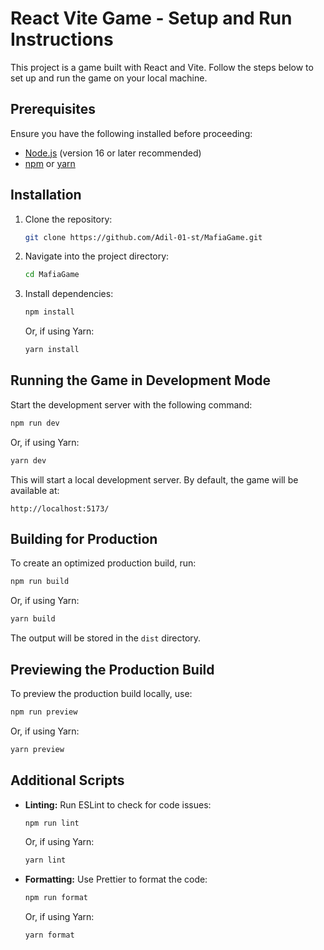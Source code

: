 # React Vite Game - Setup and Run Instructions

This project is a game built with React and Vite. Follow the steps below to set up and run the game on your local machine.

## Prerequisites

Ensure you have the following installed before proceeding:

- [Node.js](https://nodejs.org/) (version 16 or later recommended)
- [npm](https://www.npmjs.com/) or [yarn](https://yarnpkg.com/)

## Installation

1. Clone the repository:
   ```sh
   git clone https://github.com/Adil-01-st/MafiaGame.git
   ```

2. Navigate into the project directory:
   ```sh
   cd MafiaGame
   ```

3. Install dependencies:
   ```sh
   npm install
   ```
   Or, if using Yarn:
   ```sh
   yarn install
   ```

## Running the Game in Development Mode

Start the development server with the following command:
   ```sh
   npm run dev
   ```
   Or, if using Yarn:
   ```sh
   yarn dev
   ```

This will start a local development server. By default, the game will be available at:
   ```
   http://localhost:5173/
   ```

## Building for Production

To create an optimized production build, run:
   ```sh
   npm run build
   ```
   Or, if using Yarn:
   ```sh
   yarn build
   ```

The output will be stored in the `dist` directory.

## Previewing the Production Build

To preview the production build locally, use:
   ```sh
   npm run preview
   ```
   Or, if using Yarn:
   ```sh
   yarn preview
   ```

## Additional Scripts

- **Linting:** Run ESLint to check for code issues:
  ```sh
  npm run lint
  ```
  Or, if using Yarn:
  ```sh
  yarn lint
  ```

- **Formatting:** Use Prettier to format the code:
  ```sh
  npm run format
  ```
  Or, if using Yarn:
  ```sh
  yarn format
  ```



